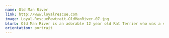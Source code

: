```yaml
---
name: Old Man River
link: http://www.loyalrescue.com
image: Loyal-RescuePawtrait-OldManRiver-07.jpg
blurb: Old Man River is an adorable 12 year old Rat Terrier who was a stray in Fort Worth Texas and made his way to a wonderful foster here in Ottawa. He's a spunky little drill sergeant.
orientation: portrait
---
```


